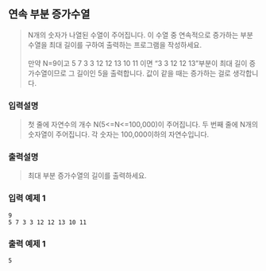 ## 연속 부분 증가수열

> N개의 숫자가 나열된 수열이 주어집니다. 이 수열 중 연속적으로 증가하는 부분 수열을 최대 길이를 구하여 출력하는 프로그램을 작성하세요.<br><br>
> 만약 N=9이고 5 7 3 3 12 12 13 10 11 이면 “3 3 12 12 13”부분이 최대 길이 증가수열이므로 그 길이인 5을 출력합니다. 값이 같을 때는 증가하는 걸로 생각합니다.

### 입력설명

> 첫 줄에 자연수의 개수 N(5<=N<=100,000)이 주어집니다.
> 두 번째 줄에 N개의 숫자열이 주어집니다. 각 숫자는 100,000이하의 자연수입니다.

### 출력설명

> 최대 부분 증가수열의 길이를 출력하세요.

### 입력 예제 1

```
9
5 7 3 3 12 12 13 10 11
```

### 출력 예제 1

```
5
```
